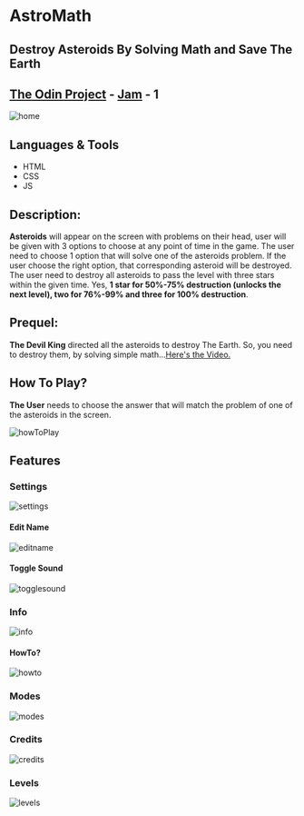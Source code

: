 # AstroMath
## Destroy Asteroids By Solving Math and Save The Earth
## **[The Odin Project](https://theodinproject.com)** - [Jam](https://itch.io/jam/top-jam-1) - 1
   ![home](./assets/readme/home.png)
## Languages & Tools
- HTML
- CSS
- JS
## Description:
  **Asteroids** will appear on the screen with problems on their head, user will be given with 3 options to choose at any point of time in the game. The user need to choose 1 option that will solve one of the asteroids problem. If the user choose the right option, that corresponding asteroid will be destroyed. The user need to destroy all asteroids to pass the level with three stars within the given time. Yes, **1 star for 50%-75% destruction (unlocks the next level), two for 76%-99% and three for 100% destruction**.

## Prequel:
  **The Devil King** directed all the asteroids to destroy The Earth. So, you need to destroy them, by solving simple math...[Here's the Video.](https://www.youtube.com/watch?v=f76xn6FFhrs)
## How To Play?
  **The User** needs to choose the answer that will match the problem of one of the asteroids in the screen.

  ![howToPlay](./assets/images/how-to-play/howToPlay.png)

## Features
### Settings
   ![settings](./assets/readme/settings.png)
#### Edit Name
   ![editname](./assets/readme/editname.png)
#### Toggle Sound
   ![togglesound](./assets/readme/togglesound.png)
### Info
   ![info](./assets/readme/info.png)
#### HowTo?
   ![howto](./assets/readme/howto.png)
### Modes
   ![modes](./assets/readme/modes.png)
### Credits
   ![credits](./assets/readme/credits.png)
### Levels
   ![levels](./assets/readme/levels.png)

